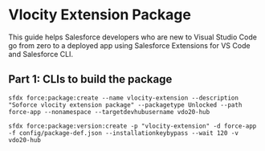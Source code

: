 # Vlocity Extension Package

This guide helps Salesforce developers who are new to Visual Studio Code go from zero to a deployed app using Salesforce Extensions for VS Code and Salesforce CLI.

## Part 1: CLIs to build the package
```
sfdx force:package:create --name vlocity-extension --description "Soforce vlocity extension package" --packagetype Unlocked --path force-app --nonamespace --targetdevhubusername vdo20-hub
```

```
sfdx force:package:version:create -p "vlocity-extension" -d force-app -f config/package-def.json --installationkeybypass --wait 120 -v vdo20-hub
```
